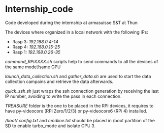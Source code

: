 # Internship_code
Code developed during the internship at armasuisse S&amp;T at Thun

The devices where organized in a local network with the following IPs:
- Rasp 3: *192.168.0.4-14* 
- Rasp 4: *192.168.0.15-25*
- Rasp 1: *192.168.0.26-35*

*command_RPiXXXX.sh* scripts help to send commands to all the devices of the same model/same GPU

*launch_data_collection.sh* and *gather_data.sh* are used to start the data collection campains and retrieve the data afterwards.

*quick_ssh.sh* just wraps the ssh connection generation by receiving the last IP number, avoiding to write the pass in each connection.

*TREASURE* folder is the one to be placed in the RPi devices, it requires to have py-videocore (RPi Zero/1/2/3) or py-videocore6 (RPi 4) installed.

*/boot/ config.txt* and *cmdline.txt* should be placed in /boot partition of the SD to enable turbo_mode and isolate CPU 3.
